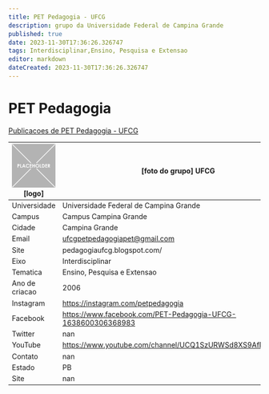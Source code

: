 ```yaml
---
title: PET Pedagogia - UFCG
description: grupo da Universidade Federal de Campina Grande
published: true
date: 2023-11-30T17:36:26.326747
tags: Interdisciplinar,Ensino, Pesquisa e Extensao
editor: markdown
dateCreated: 2023-11-30T17:36:26.326747
---
```


# PET Pedagogia

[Publicacoes de PET Pedagogia - UFCG](/atividade/130PETPedagogiaUFCG/feed.md)

| ![placeholder.png](/placeholder.png) [logo] | [foto do grupo] UFCG         |
| ------------------------------------------- | ------------------------------------------------- |
| Universidade                                | Universidade Federal de Campina Grande      |
| Campus                                      | Campus Campina Grande            |
| Cidade                                      | Campina Grande             |
| Email                                       | ufcgpetpedagogiapet@gmail.com             |
| Site                                        | pedagogiaufcg.blogspot.com/              |
| Eixo                                        | Interdisciplinar              |
| Tematica                                    | Ensino, Pesquisa e Extensao          |
| Ano de criacao                              | 2006        |
| Instagram                                   | https://instagram.com/petpedagogia         |
| Facebook                                    | https://www.facebook.com/PET-Pedagogia-UFCG-1638600306368983          |
| Twitter                                     | nan           |
| YouTube                                     | https://www.youtube.com/channel/UCQ1SzURWSd8XS9AfNDOEZRw           |
| Contato                                     | nan         |
| Estado                                      |  PB            |
| Site                                        | nan |
